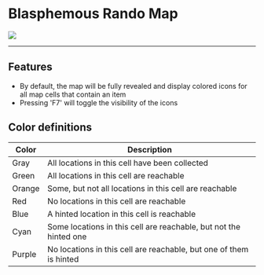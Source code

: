 # Blasphemous Rando Map

<img src="https://img.shields.io/github/downloads/BrandenEK/Blasphemous.Randomizer.MapTracker/total?color=39B7C6&style=for-the-badge">

---

## Features
- By default, the map will be fully revealed and display colored icons for all map cells that contain an item
- Pressing 'F7' will toggle the visibility of the icons

## Color definitions

| Color | Description |
| ----- | ----------- |
| Gray | All locations in this cell have been collected |
| Green | All locations in this cell are reachable |
| Orange | Some, but not all locations in this cell are reachable |
| Red | No locations in this cell are reachable |
| Blue | A hinted location in this cell is reachable |
| Cyan | Some locations in this cell are reachable, but not the hinted one |
| Purple | No locations in this cell are reachable, but one of them is hinted |
